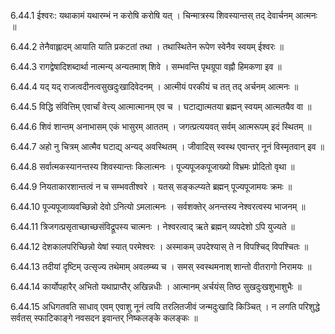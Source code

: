 6.44.1
ईश्वरः:
यथाकामं यथारम्भं न करोषि करोषि यत् ।
चिन्मात्रस्य शिवस्यान्तस् तद् देवार्चनम् आत्मनः ॥


6.44.2
तेनैवाह्लादम् आयाति याति प्रकटतां तथा ।
तथास्थितेन रूपेण स्वेनैव स्वयम् ईश्वरः ॥


6.44.3
रागद्वेषादिशब्दार्था नात्मन्य् अन्यतमाश् शिवे ।
सम्भवन्ति पृथग्रूपा वह्नौ हिमकणा इव ॥


6.44.4
यद् यद् राजत्वदीनत्वसुखदुःखादिवेदनम् ।
आत्मीयं परकीयं च तत् तद् अर्चनम् आत्मनः ॥


6.44.5
विद्धि संवित्तिम् एवार्चां वेत्त्य् आत्मात्मानम् एव च ।
घटाद्यात्मतया ब्रह्मन् स्वयम् आत्मतयैव वा ॥


6.44.6
शिवं शान्तम् अनाभासम् एकं भासुरम् आततम् ।
जगत्प्रत्ययवत् सर्वम् आत्मरूपम् इदं स्थितम् ॥


6.44.7
अहो नु चित्रम् आत्मैव घटाद्य् अन्यद् अवस्थितम् ।
जीवादिस् स्वस्थ एवान्तर् नूनं विस्मृतवान् इव ॥


6.44.8
सर्वात्मकस्यानन्तस्य शिवस्यान्तः किलात्मनः ।
पूज्यपूजकपूजाख्यो विभ्रमः प्रोदितो वृथा ॥


6.44.9
नियताकारशान्तत्वं न च सम्भवतीश्वरे ।
यतस् सङ्कल्प्यते ब्रह्मन् पूज्यपूजामयः क्रमः ॥


6.44.10
पूज्यपूजाव्यवच्छिन्नो देवो ऽनित्यो ऽमलात्मनः ।
सर्वशक्तेर् अनन्तस्य नेश्वरत्वस्य भाजनम् ॥


6.44.11
त्रिजगत्प्रसृताच्छाच्छसंविद्रूपस्य चात्मनः ।
नेश्वरत्वाद् ऋते ब्रह्मन् व्यपदेशो ऽपि युज्यते ॥


6.44.12
देशकालपरिच्छिन्नो येषां स्यात् परमेश्वरः ।
अस्माकम् उपदेश्यास् ते न विपश्चिद् विपश्चितः ॥


6.44.13
तदीयां दृष्टिम् उत्सृज्य तथेमाम् अवलम्ब्य च ।
समस् स्वस्थमनाश् शान्तो वीतरागो निरामयः ॥


6.44.14
कार्योपहारैर् अभितो यथाप्राप्तैर् अखिन्नधीः ।
आत्मानम् अर्चयंस् तिष्ठ सुखदुःखशुभाशुभैः ॥


6.44.15
अधिगतवति साधाव् एवम् एवाशु नूनं त्वयि तरलितजीवं जन्मदुःखादि किञ्चित् ।
न लगति परिशुद्धे सर्वतस् स्फाटिकाङ्गे नवसदन इवान्तर् निष्कलङ्के कलङ्कः ॥

